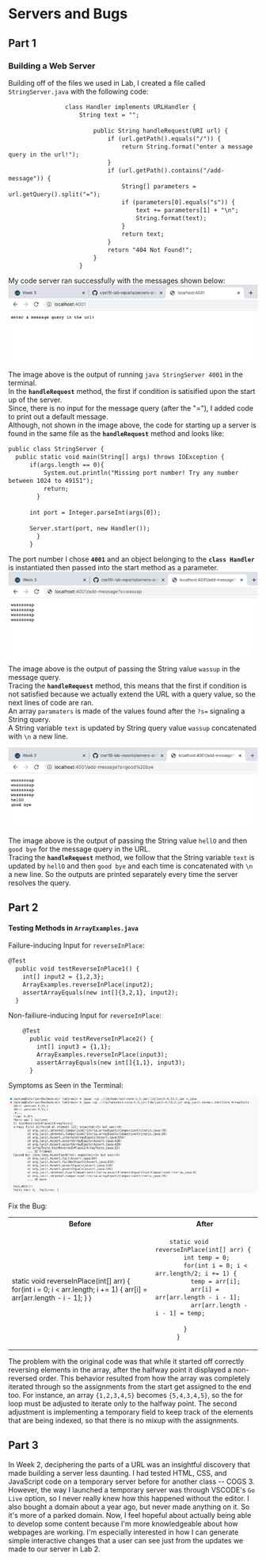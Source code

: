 # Servers and Bugs 
## Part 1 ##
### Building a Web Server
Building off of the files we used in Lab, I created a file called `StringServer.java` with the following code: <br>

                    class Handler implements URLHandler {
                        String text = ""; 

                            public String handleRequest(URI url) {
                                if (url.getPath().equals("/")) {
                                    return String.format("enter a message query in the url!");
                                }
                                if (url.getPath().contains("/add-message")) {
                                    String[] parameters = url.getQuery().split("=");
                                    if (parameters[0].equals("s")) {    
                                        text += parameters[1] + "\n"; 
                                        String.format(text);         
                                    }
                                    return text;
                                }
                                return "404 Not Found!";
                            }   
                        }
                        
                        
My code server ran successfully with the messages shown below: <br>
![local server](images/enterserver.png)

The image above is the output of running `java StringServer 4001` in the terminal. <br>
In the **`handleRequest`** method, the first if condition is satisified upon the start up of the server.<br>
Since, there is no input for the message query (after the "="), I added code to print out a default message. <br>
Although, not shown in the image above, the code for starting up a server is found in the same file as the **`handleRequest`** method and looks like:<br>

    public class StringServer {
      public static void main(String[] args) throws IOException {
          if(args.length == 0){
              System.out.println("Missing port number! Try any number between 1024 to 49151");
              return;
            }

          int port = Integer.parseInt(args[0]);

          Server.start(port, new Handler());
            }
          }


The port number I chose **`4001`** and an object belonging to the **`class Handler`** is instantiated then passed into the start method as a parameter.
![local server](images/wassapserver.png)

The image above is the output of passing the String value `wassup` in the message query.<br>
Tracing the **`handleRequest`** method, this means that the first if condition is not satisfied because we actually extend the URL with a query value, so the next lines of code are ran. <br>
An array `paramaters` is made of the values found after the `?s=` signaling a String query. <br>
A String variable `text` is updated by String query value `wassup` concatenated with `\n` a new line. 

![local server](images/allmessageserver.png)

The image above is the output of passing the String value `hellO` and then `good bye` for the message query in the URL.<br>
Tracing the **`handleRequest`** method, we follow that the String variable `text` is updated by `hellO` and then `good bye` and each time is concatenated with `\n` a new line. So the outputs are printed separately every time the server resolves the query.
        
## Part 2 ##
#### Testing Methods in `ArrayExamples.java`

Failure-inducing Input for `reverseInPlace`: <br>

    @Test
      public void testReverseInPlace1() { 
        int[] input2 = {1,2,3}; 
        ArrayExamples.reverseInPlace(input2); 
        assertArrayEquals(new int[]{3,2,1}, input2); 
      }

Non-failiure-inducing Input for `reverseInPlace`: <br>

        @Test
          public void testReverseInPlace2() {
            int[] input3 = {1,1};
            ArrayExamples.reverseInPlace(input3);
            assertArrayEquals(new int[]{1,1}, input3);
          }

Symptoms as Seen in the Terminal: <br>

![The Ouput](images/methodSymptom.png)

Fix the Bug: <br>

<table>
<tr>
<th>Before</th>
<th>After</th>
</tr>
<tr>
<td>
  
  static void reverseInPlace(int[] arr) {
      for(int i = 0; i < arr.length; i += 1) {
        arr[i] = arr[arr.length - i - 1];
      }
    }

                                  
</td>
<td>
    
        static void reverseInPlace(int[] arr) {
            int temp = 0;
            for(int i = 0; i < arr.length/2; i += 1) {
              temp = arr[i];
              arr[i] = arr[arr.length - i - 1];
              arr[arr.length - i - 1] = temp;

            }
          }
                                            

</td>
</tr>
</table>

The problem with the original code was that while it started off correctly reversing elements in the array, after the halfway point it displayed a non-reversed order. This behavior resulted from how the array was completely iterated through so the assignments from the start get assigned to the end too. For instance, an array `{1,2,3,4,5}` becomes `{5,4,3,4,5}`, so the for loop must be adjusted to iterate only to the halfway point. The second adjustment is implementing a temporary field to keep track of the elements that are being indexed, so that there is no mixup with the assignments.
        
## Part 3 ##
In Week 2, deciphering the parts of a URL was an insightful discovery that made building a server less daunting. I had tested HTML, CSS, and JavaScript code on a temporary server before for another class -- COGS 3. However, the way I launched a temporary server was through VSCODE's `Go Live` option, so I never really knew how this happened without the editor. I also bought a domain about a year ago, but never made anything on it. So it's more of a parked domain. Now, I feel hopeful about actually being able to develop some content because I'm more knowledgeable about how webpages are working. I'm especially interested in how I can generate simple interactive changes that a user can see just from the updates we made to our server in Lab 2.
